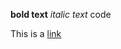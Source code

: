 **bold text**
*italic text*
    code

This is a [link](http://sunnyvale.ca.gov/Departments/SunnyvalePublicLibrary.aspx)
